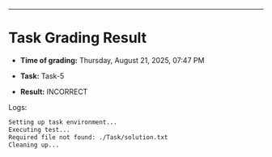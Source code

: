 
---
# Task Grading Result

- **Time of grading:** Thursday, August 21, 2025, 07:47 PM

- **Task:** Task-5

- **Result:** INCORRECT


Logs:
```bash
Setting up task environment...
Executing test...
Required file not found: ./Task/solution.txt
Cleaning up...
```
